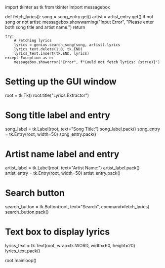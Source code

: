 import tkinter as tk
from tkinter import messagebox

def fetch_lyrics():
    song = song_entry.get()
    artist = artist_entry.get()
    if not song or not artist:
        messagebox.showwarning("Input Error", "Please enter both song title and artist name.")
        return
    
    try:
        # Fetching lyrics
        lyrics = genius.search_song(song, artist).lyrics
        lyrics_text.delete(1.0, tk.END)
        lyrics_text.insert(tk.END, lyrics)
    except Exception as e:
        messagebox.showerror("Error", f"Could not fetch lyrics: {str(e)}")

# Setting up the GUI window
root = tk.Tk()
root.title("Lyrics Extractor")

# Song title label and entry
song_label = tk.Label(root, text="Song Title:")
song_label.pack()
song_entry = tk.Entry(root, width=50)
song_entry.pack()

# Artist name label and entry
artist_label = tk.Label(root, text="Artist Name:")
artist_label.pack()
artist_entry = tk.Entry(root, width=50)
artist_entry.pack()

# Search button
search_button = tk.Button(root, text="Search", command=fetch_lyrics)
search_button.pack()

# Text box to display lyrics
lyrics_text = tk.Text(root, wrap=tk.WORD, width=60, height=20)
lyrics_text.pack()

root.mainloop()

